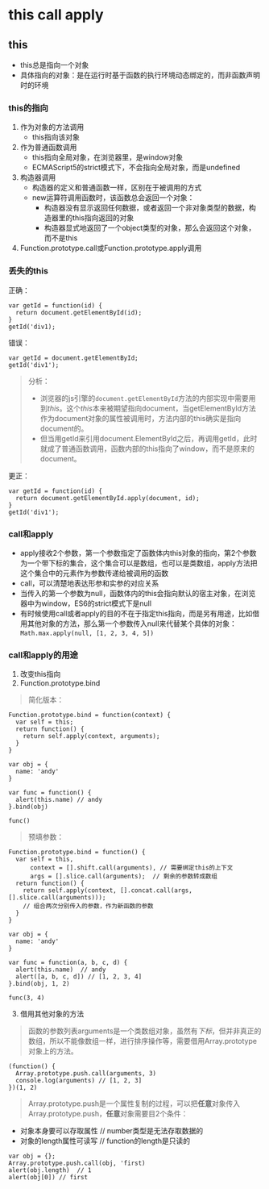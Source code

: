 # this call apply

## this
- this总是指向一个对象
- 具体指向的对象：是在运行时基于函数的执行环境动态绑定的，而非函数声明时的环境

### this的指向
1. 作为对象的方法调用
   - this指向该对象  
2. 作为普通函数调用
   - this指向全局对象，在浏览器里，是window对象
   - ECMAScript5的strict模式下，不会指向全局对象，而是undefined
3. 构造器调用
   - 构造器的定义和普通函数一样，区别在于被调用的方式
   - new运算符调用函数时，该函数总会返回一个对象：
      - 构造器没有显示返回任何数据，或者返回一个非对象类型的数据，构造器里的this指向返回的对象
      - 构造器显式地返回了一个object类型的对象，那么会返回这个对象， 而不是this
4. Function.prototype.call或Function.prototype.apply调用


### 丢失的this
正确：
```
var getId = function(id) {
  return document.getElementById(id);
}
getId('div1);
```
错误：
```
var getId = document.getElementById;
getId('div1');
```
> 分析：
> - 浏览器的js引擎的`document.getElementById`方法的内部实现中需要用到*this*。这个*this*本来被期望指向document，当getElementById方法作为document对象的属性被调用时，方法内部的this确实是指向document的。
> - 但当用getId来引用document.ElementById之后，再调用getId，此时就成了普通函数调用，函数内部的this指向了window，而不是原来的document。

更正：
```
var getId = function(id) {
  return document.getElementById.apply(document, id);
}
getId('div1');
```

### call和apply
- apply接收2个参数，第一个参数指定了函数体内this对象的指向，第2个参数为一个带下标的集合，这个集合可以是数组，也可以是类数组，apply方法把这个集合中的元素作为参数传递给被调用的函数
- call，可以清楚地表达形参和实参的对应关系
- 当传入的第一个参数为null，函数体内的this会指向默认的宿主对象，在浏览器中为window，ES6的strict模式下是null
- 有时候使用call或者apply的目的不在于指定this指向，而是另有用途，比如借用其他对象的方法，那么第一个参数传入null来代替某个具体的对象：`Math.max.apply(null, [1, 2, 3, 4, 5])`

### call和apply的用途
1. 改变this指向
2. Function.prototype.bind
> 简化版本：
```
Function.prototype.bind = function(context) {
  var self = this;
  return function() {
    return self.apply(context, arguments);
  }
}

var obj = {
  name: 'andy'
}

var func = function() {
  alert(this.name) // andy
}.bind(obj)

func()
```
> 预填参数：
```
Function.prototype.bind = function() {
  var self = this,
      context = [].shift.call(arguments), // 需要绑定this的上下文
      args = [].slice.call(arguments);  // 剩余的参数转成数组
  return function() {
    return self.apply(context, [].concat.call(args, [].slice.call(arguments)));
    // 组合两次分别传入的参数，作为新函数的参数
  }
}

var obj = {
  name: 'andy'
}

var func = function(a, b, c, d) {
  alert(this.name)  // andy
  alert([a, b, c, d]) // [1, 2, 3, 4]
}.bind(obj, 1, 2)

func(3, 4)
```
3. 借用其他对象的方法
> 函数的参数列表arguments是一个类数组对象，虽然有*下标*，但并非真正的数组，所以不能像数组一样，进行排序操作等，需要借用Array.prototype对象上的方法。
```
(function() {
  Array.prototype.push.call(arguments, 3)
  console.log(arguments) // [1, 2, 3]
})(1, 2)
```
> Array.prototype.push是一个属性复制的过程，可以把**任意**对象传入Array.prototype.push，**任意**对象需要目2个条件：
 - 对象本身要可以存取属性   // number类型是无法存取数据的
 - 对象的length属性可读写 // function的length是只读的
```
var obj = {};
Array.prototype.push.call(obj, 'first)
alert(obj.length)  // 1
alert(obj[0]) // first
```